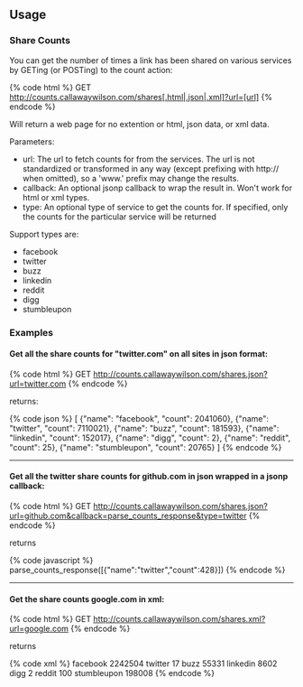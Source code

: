 ## Usage

### Share Counts

You can get the number of times a link has been shared on various services by GETing (or POSTing) to the count action:

{% code html %}
GET http://counts.callawaywilson.com/shares[.html|.json|.xml]?url=[url]
{% endcode %}

Will return a web page for no extention or html, json data, or xml data.

Parameters:

* url: The url to fetch counts for from the services.  The url is not standardized or transformed in any way (except prefixing with http:// when omitted), so a 'www.' prefix may change the results.
* callback:  An optional jsonp callback to wrap the result in.  Won't work for html or xml types.
* type: An optional type of service to get the counts for.  If specified, only the counts for the particular service will be returned

Support types are:

* facebook
* twitter
* buzz
* linkedin
* reddit
* digg
* stumbleupon

### Examples

#### Get all the share counts for "twitter.com" on all sites in json format:

{% code html %}
GET http://counts.callawaywilson.com/shares.json?url=twitter.com
{% endcode %}

returns:

{% code json %}
[
	{"name": "facebook", "count": 2041060},
	{"name": "twitter", "count": 7110021},
	{"name": "buzz", "count": 181593},
	{"name": "linkedin", "count": 152017},
	{"name": "digg", "count": 2},
	{"name": "reddit", "count": 25},
	{"name": "stumbleupon", "count": 20765}
]
{% endcode %}

* * *

#### Get all the twitter share counts for github.com in json wrapped in a jsonp callback:
{% code html %}
GET http://counts.callawaywilson.com/shares.json?url=github.com&callback=parse_counts_response&type=twitter
{% endcode %}

returns

{% code javascript %}
parse_counts_response([{"name":"twitter","count":428}])
{% endcode %}

* * *

#### Get the share counts google.com in xml:
{% code html %}
GET http://counts.callawaywilson.com/shares.xml?url=google.com
{% endcode %}

returns

{% code xml %}
<objects type="array">
	<object>
		<name>facebook</name>
		<count type="integer">2242504</count>
	</object>
	<object>
		<name>twitter</name>
		<count type="integer">17</count>
	</object>
	<object>
		<name>buzz</name>
		<count type="integer">55331</count>
	</object>
	<object>
		<name>linkedin</name>
		<count type="integer">8602</count>
	</object>
	<object>
		<name>digg</name>
		<count type="integer">2</count>
	</object>
	<object>
		<name>reddit</name>
		<count type="integer">100</count>
	</object>
	<object>
		<name>stumbleupon</name>
		<count type="integer">198008</count>
	</object>
</objects>
{% endcode %}

